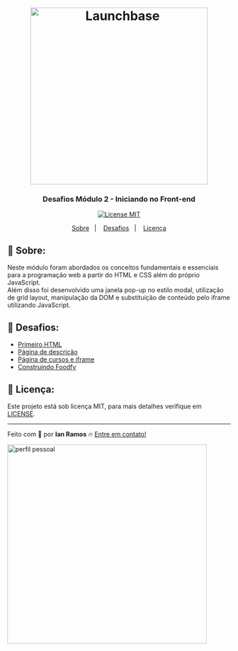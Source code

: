 <h1 align="center">
    <img alt="Launchbase" src="https://storage.googleapis.com/golden-wind/bootcamp-launchbase/logo.png" width="400px" />
</h1>

<h3 align="center">
  Desafios Módulo 2 - Iniciando no Front-end
</h3>

<p align="center">

  <a href="https://opensource.org/licenses/MIT" >
    <img src="https://img.shields.io/badge/license-MIT-brightgreen" alt="License MIT">
  </a>

</p>

<p align="center">
  <a href="#pushpin-sobre">Sobre</a>&nbsp;&nbsp;&nbsp;|&nbsp;&nbsp;&nbsp;
  <a href="#rocket-desafios">Desafios</a>&nbsp;&nbsp;&nbsp;|&nbsp;&nbsp;&nbsp;
  <a href="#key-licença">Licença</a>
</p>

## :pushpin: Sobre:

Neste módulo foram abordados os conceitos fundamentais e essenciais para a programação web a partir do HTML e CSS além do próprio JavaScript. <br>
Além disso foi desenvolvido uma janela pop-up no estilo modal, utilização de grid layout, manipulação da DOM e substituição de conteúdo pelo iframe utilizando JavaScript.


## :rocket: Desafios:

- [Primeiro HTML](https://github.com/Rocketseat/bootcamp-launchbase-desafios-02/blob/master/desafios/02-1-primeiro-html.md)
- [Página de descrição](https://github.com/Rocketseat/bootcamp-launchbase-desafios-02/blob/master/desafios/02-2-pagina-descricao.md)
- [Página de cursos e iframe](https://github.com/Rocketseat/bootcamp-launchbase-desafios-02/blob/master/desafios/02-3-pagina-cursos-e-iframe.md)
- [Construindo Foodfy](https://github.com/Rocketseat/bootcamp-launchbase-desafios-02/blob/master/desafios/02-foodfy.md)


## :key: Licença:

Este projeto está sob licença MIT, para mais detalhes verifique em [LICENSE](https://github.com/i-ramoss/Bootcamp-LaunchBase/blob/master/LICENSE).

---

Feito com :green_heart: por **Ian Ramos** :fire: [Entre em contato!](https://www.linkedin.com/in/ian-ramos/)




<img src="https://i.ibb.co/6NK88bH/aulas-front.gif" alt="perfil pessoal" height="450px">